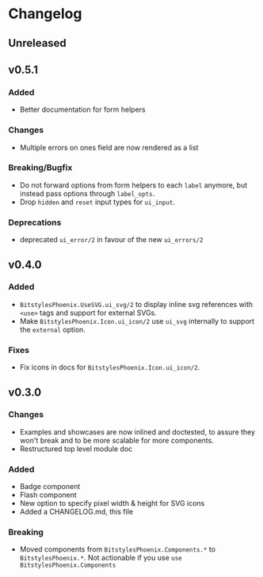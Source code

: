 # Changelog

## Unreleased

## v0.5.1

### Added
* Better documentation for form helpers

### Changes
* Multiple errors on ones field are now rendered as a list 

### Breaking/Bugfix
* Do not forward options from form helpers to each `label` anymore, but instead pass options through `label_opts`.
* Drop `hidden` and `reset` input types for `ui_input`.

### Deprecations
* deprecated `ui_error/2` in favour of the new `ui_errors/2`

## v0.4.0

### Added 
* `BitstylesPhoenix.UseSVG.ui_svg/2` to display inline svg references with `<use>` tags and support for external SVGs.
* Make `BitstylesPhoenix.Icon.ui_icon/2` use `ui_svg` internally to support the `external` option.

### Fixes
* Fix icons in docs for `BitstylesPhoenix.Icon.ui_icon/2`.

## v0.3.0

### Changes
* Examples and showcases are now inlined and doctested, to assure they won't break and to be more scalable for more components.
* Restructured top level module doc

### Added

* Badge component
* Flash component
* New option to specify pixel width & height for SVG icons
* Added a CHANGELOG.md, this file

### Breaking

* Moved components from `BitstylesPhoenix.Components.*` to `BitstylesPhoenix.*`. Not actionable if you use `use BitstylesPhoenix.Components`
